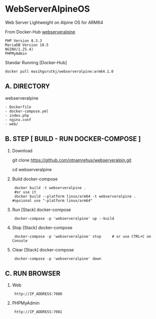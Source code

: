 # WebServerAlpineOS
Web Server Lightweight  on Alpine OS  for ARM64 

From Docker-Hub [webserveralpine](https://hub.docker.com/r/masihgurutkj/webserveralpine)
  
    PHP Version 8.3.3 
    MariaDB Version 10.5 
    NGINX/1.25.4) 
    PHPMyAdmin

Standar Running [Docker-Hub]
  
    docker pull masihgurutkj/webserveralpine:arm64.1.0
    
A. DIRECTORY
----------------------

webserveralpine
   
    - Dockerfile
    - docker-compose.yml
    - index.php
    - nginx.conf
    - web/

B. STEP [ BUILD - RUN DOCKER-COMPOSE ]
-------------------------------
1. Download
   
    git clone https://github.com/otnamrehus/webserveralpin.git
  
    cd webserveralpine

2. Build docker-compose
   
        docker build -t webserveralpine . 
        #or use it
        docker build --platform linux/arm64 -t webserveralpine .   #opsional use "-platform linux/arm64"

3. Run [Stack] docker-compose
   
        docker-compose -p 'webserveralpine' up --build

4. Stop [Stack] docker-compose
   
        docker-compose -p 'webserveralpine' stop     # or use CTRL+C on Console

5. Clear [Stack] docker-compose
   
        docker-compose -p 'webserveralpine' down

C. RUN BROWSER
-------------------------------

1. Web
   
        http://IP_ADDRESS:7080
 
2. PHPMyAdmin
   
        http://IP_ADDRESS:7081
 
